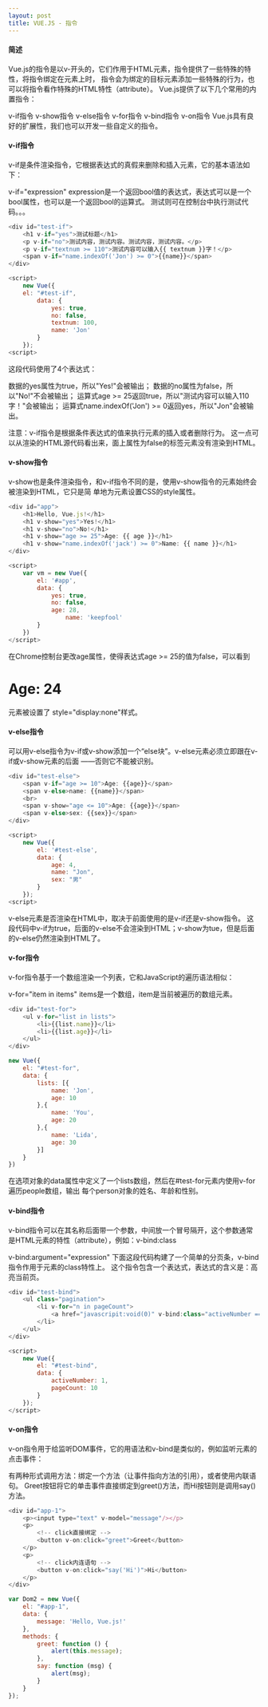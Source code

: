 ```yaml
---
layout: post
title: VUE.JS - 指令
---
```


#### 简述

  Vue.js的指令是以v-开头的，它们作用于HTML元素，指令提供了一些特殊的特性，将指令绑定在元素上时，
  指令会为绑定的目标元素添加一些特殊的行为，也可以将指令看作特殊的HTML特性（attribute）。
  Vue.js提供了以下几个常用的内置指令：

  v-if指令
  v-show指令
  v-else指令
  v-for指令
  v-bind指令
  v-on指令
  Vue.js具有良好的扩展性，我们也可以开发一些自定义的指令。

#### v-if指令

v-if是条件渲染指令，它根据表达式的真假来删除和插入元素，它的基本语法如下：

v-if="expression"
expression是一个返回bool值的表达式，表达式可以是一个bool属性，也可以是一个返回bool的运算式。
测试则可在控制台中执行测试代码。。。

```javascript
<div id="test-if">
    <h1 v-if="yes">测试标题</h1>
    <p v-if="no">测试内容，测试内容。测试内容，测试内容。</p>
    <p v-if="textnum >= 110">测试内容可以输入{{ textnum }}字！</p>
    <span v-if="name.indexOf('Jon') >= 0">{{name}}</span>
</div>

<script>
    new Vue({
    el: "#test-if",
        data: {
            yes: true,
            no: false,
            textnum: 100,
            name: 'Jon'
        }
    });
<script>
```

这段代码使用了4个表达式：

数据的yes属性为true，所以"Yes!"会被输出；
数据的no属性为false，所以"No!"不会被输出；
运算式age >= 25返回true，所以"测试内容可以输入110字！"会被输出；
运算式name.indexOf('Jon') >= 0返回yes，所以"Jon"会被输出。

注意：v-if指令是根据条件表达式的值来执行元素的插入或者删除行为。
这一点可以从渲染的HTML源代码看出来，面上属性为false的标签元素没有渲染到HTML。

#### v-show指令

v-show也是条件渲染指令，和v-if指令不同的是，使用v-show指令的元素始终会被渲染到HTML，它只是简
单地为元素设置CSS的style属性。

```javascript
<div id="app">
    <h1>Hello, Vue.js!</h1>
    <h1 v-show="yes">Yes!</h1>
    <h1 v-show="no">No!</h1>
    <h1 v-show="age >= 25">Age: {{ age }}</h1>
    <h1 v-show="name.indexOf('jack') >= 0">Name: {{ name }}</h1>
</div>

<script>
    var vm = new Vue({
        el: '#app',
        data: {
            yes: true,
            no: false,
            age: 28,
                name: 'keepfool'
        }
    })
</script>
```

在Chrome控制台更改age属性，使得表达式age >= 25的值为false，可以看到<h1>Age: 24</h1>元素被设置了
style="display:none"样式。

#### v-else指令

可以用v-else指令为v-if或v-show添加一个“else块”。v-else元素必须立即跟在v-if或v-show元素的后面
——否则它不能被识别。

```javascript
<div id="test-else">
    <span v-if="age >= 10">Age: {{age}}</span>
    <span v-else>name: {{name}}</span>
    <br>
    <span v-show="age <= 10">Age: {{age}}</span>
    <span v-else>sex: {{sex}}</span>
</div>

<script>
    new Vue({
        el: '#test-else',
        data: {
            age: 4,
            name: "Jon",
            sex: "男"
        }
    });
<script>
```
v-else元素是否渲染在HTML中，取决于前面使用的是v-if还是v-show指令。
这段代码中v-if为true，后面的v-else不会渲染到HTML；v-show为tue，但是后面的v-else仍然渲染到HTML了。

#### v-for指令

v-for指令基于一个数组渲染一个列表，它和JavaScript的遍历语法相似：

v-for="item in items"
items是一个数组，item是当前被遍历的数组元素。

```javascript
<div id="test-for">
    <ul v-for="list in lists">
        <li>{{list.name}}</li>
        <li>{{list.age}}</li>
    </ul>
</div>

new Vue({
    el: "#test-for",
    data: {
        lists: [{
            name: 'Jon',
            age: 10
        },{
            name: 'You',
            age: 20
        },{
            name: 'Lida',
            age: 30
        }]
    }
})
```

在选项对象的data属性中定义了一个lists数组，然后在#test-for元素内使用v-for遍历people数组，输出
每个person对象的姓名、年龄和性别。

#### v-bind指令

v-bind指令可以在其名称后面带一个参数，中间放一个冒号隔开，这个参数通常是HTML元素的特性（attribute），例如：v-bind:class

v-bind:argument="expression"
下面这段代码构建了一个简单的分页条，v-bind指令作用于元素的class特性上。
这个指令包含一个表达式，表达式的含义是：高亮当前页。

```javascript
<div id="test-bind">
    <ul class="pagination">
        <li v-for="n in pageCount">
            <a href="javascripit:void(0)" v-bind:class="activeNumber === n ? 'active' : ''">{{ n }}</a>
        </li>
    </ul>
</div>

<script>
    new Vue({
        el: "#test-bind",
        data: {
            activeNumber: 1,
            pageCount: 10
        }
    });
</script>
```

#### v-on指令

v-on指令用于给监听DOM事件，它的用语法和v-bind是类似的，例如监听<a>元素的点击事件：

<a v-on:click="doSomething">
有两种形式调用方法：绑定一个方法（让事件指向方法的引用），或者使用内联语句。
Greet按钮将它的单击事件直接绑定到greet()方法，而Hi按钮则是调用say()方法。

```javascript
<div id="app-1">
    <p><input type="text" v-model="message"/></p>
    <p>
        <!-- click直接绑定 -->
        <button v-on:click="greet">Greet</button>
    </p>
    <p>
        <!-- click内连语句 -->
        <button v-on:click="say('Hi')">Hi</button>
    </p>
</div>

var Dom2 = new Vue({
    el: "#app-1",
    data: {
        message: 'Hello, Vue.js!'
    },
    methods: {
        greet: function () {
            alert(this.message);
        },
        say: function (msg) {
            alert(msg);
        }
    }
});
```


